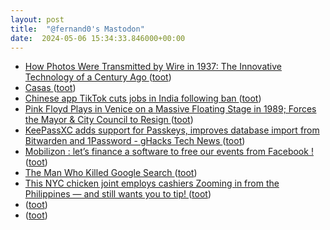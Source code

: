 ```yaml
---
layout: post
title:  "@fernand0's Mastodon"
date:  2024-05-06 15:34:33.846000+00:00
---
```

*  [How Photos Were Transmitted by Wire in 1937: The Innovative Technology of a Century Ago ](https://www.openculture.com/2024/04/how-photos-were-transmitted-by-wire-in-1937-the-innovative-technology-of-a-century-ago.htm) ([toot](https://mastodon.social/@fernand0/112394873985144080))
*  [Casas ](https://www.flickr.com/photos/fernand0/53683139992) ([toot](https://mastodon.social/@fernand0/112394860408964214))
*  [Chinese app TikTok cuts jobs in India following ban ](https://apnews.com/article/business-media-india-china-new-delhi-7e5518399a45c31268e746babeef689) ([toot](https://mastodon.social/@fernand0/112394704543967525))
*  [Pink Floyd Plays in Venice on a Massive Floating Stage in 1989; Forces the Mayor & City Council to Resign ](https://www.openculture.com/2024/04/pink-floyd-plays-in-venice-on-a-massive-floating-stage-in-1989-forces-the-mayor-to-resign.htm) ([toot](https://mastodon.social/@fernand0/112393935558102003))
*  [KeePassXC adds support for Passkeys, improves database import from Bitwarden and 1Password - gHacks Tech News ](https://www.ghacks.net/2024/03/11/keepassxc-adds-support-for-passkeys-improves-database-import-from-bitwarden-and-1password) ([toot](https://mastodon.social/@fernand0/112393684785735204))
*  [Mobilizon : let’s finance a software to free our events from Facebook ! ](https://framablog.org/2019/05/14/mobilizon-lets-finance-a-software-to-free-our-events-from-facebook) ([toot](https://mastodon.social/@fernand0/112393462944044803))
*  [The Man Who Killed Google Search ](https://www.wheresyoured.at/the-men-who-killed-google) ([toot](https://mastodon.social/@fernand0/112393123233725562))
*  [This NYC chicken joint employs cashiers Zooming in from the Philippines — and still wants you to tip! ](https://nypost.com/2024/04/09/us-news/nyc-restaurants-use-zoom-cashiers-from-philippines) ([toot](https://mastodon.social/@fernand0/112391459896903857))
*  [ ](https://social.arroutaflix.com/@xesfur) ([toot](https://mastodon.social/@fernand0/112390036066193884))
*  [ ](https://social.arroutaflix.com/@xesfur) ([toot](https://mastodon.social/@fernand0/112389890435388442))
